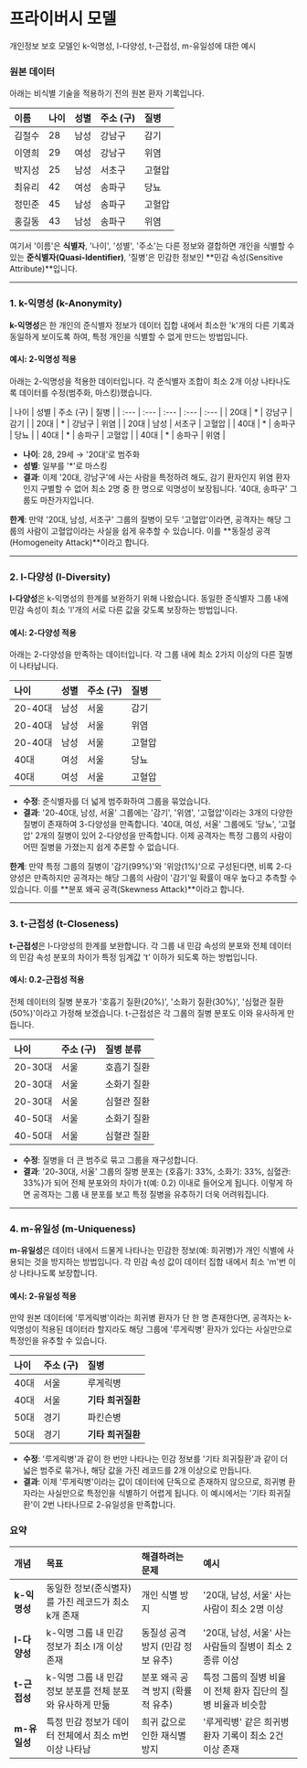 # 프라이버시 모델
 개인정보 보호 모델인 k-익명성, l-다양성, t-근접성, m-유일성에 대한 예시

### 원본 데이터

아래는 비식별 기술을 적용하기 전의 원본 환자 기록입니다.

| 이름 | 나이 | 성별 | 주소 (구) | 질병 |
| :--- | :--- | :--- | :--- | :--- |
| 김철수 | 28 | 남성 | 강남구 | 감기 |
| 이영희 | 29 | 여성 | 강남구 | 위염 |
| 박지성 | 25 | 남성 | 서초구 | 고혈압 |
| 최유리 | 42 | 여성 | 송파구 | 당뇨 |
| 정민준 | 45 | 남성 | 송파구 | 고혈압 |
| 홍길동 | 43 | 남성 | 송파구 | 위염 |

여기서 '이름'은 **식별자**, '나이', '성별', '주소'는 다른 정보와 결합하면 개인을 식별할 수 있는 **준식별자(Quasi-Identifier)**, '질병'은 민감한 정보인 **민감 속성(Sensitive Attribute)**입니다.

---

### 1. k-익명성 (k-Anonymity)

**k-익명성**은 한 개인의 준식별자 정보가 데이터 집합 내에서 최소한 'k'개의 다른 기록과 동일하게 보이도록 하여, 특정 개인을 식별할 수 없게 만드는 방법입니다.

#### 예시: 2-익명성 적용

아래는 2-익명성을 적용한 데이터입니다. 각 준식별자 조합이 최소 2개 이상 나타나도록 데이터를 수정(범주화, 마스킹)했습니다.

| 나이 | 성별 | 주소 (구) | 질병 |
| :--- | :--- | :--- | :--- | :--- |
| 20대 | \* | 강남구 | 감기 |
| 20대 | \* | 강남구 | 위염 |
| 20대 | 남성 | 서초구 | 고혈압 |
| 40대 | \* | 송파구 | 당뇨 |
| 40대 | \* | 송파구 | 고혈압 |
| 40대 | \* | 송파구 | 위염 |

* **나이**: 28, 29세 → '20대'로 범주화
* **성별**: 일부를 '\*'로 마스킹
* **결과**: 이제 '20대, 강남구'에 사는 사람을 특정하려 해도, 감기 환자인지 위염 환자인지 구별할 수 없어 최소 2명 중 한 명으로 익명성이 보장됩니다. '40대, 송파구' 그룹도 마찬가지입니다.

**한계**: 만약 '20대, 남성, 서초구' 그룹의 질병이 모두 '고혈압'이라면, 공격자는 해당 그룹의 사람이 고혈압이라는 사실을 쉽게 유추할 수 있습니다. 이를 **동질성 공격(Homogeneity Attack)**이라고 합니다.

---

### 2. l-다양성 (l-Diversity)

**l-다양성**은 k-익명성의 한계를 보완하기 위해 나왔습니다. 동일한 준식별자 그룹 내에 민감 속성이 최소 'l'개의 서로 다른 값을 갖도록 보장하는 방법입니다.

#### 예시: 2-다양성 적용

아래는 2-다양성을 만족하는 데이터입니다. 각 그룹 내에 최소 2가지 이상의 다른 질병이 나타납니다.

| 나이 | 성별 | 주소 (구) | 질병 |
| :--- | :--- | :--- | :--- |
| 20-40대 | 남성 | 서울 | 감기 |
| 20-40대 | 남성 | 서울 | 위염 |
| 20-40대 | 남성 | 서울 | 고혈압 |
| 40대 | 여성 | 서울 | 당뇨 |
| 40대 | 여성 | 서울 | 고혈압 |

* **수정**: 준식별자를 더 넓게 범주화하여 그룹을 묶었습니다.
* **결과**: '20-40대, 남성, 서울' 그룹에는 '감기', '위염', '고혈압'이라는 3개의 다양한 질병이 존재하여 3-다양성을 만족합니다. '40대, 여성, 서울' 그룹에도 '당뇨', '고혈압' 2개의 질병이 있어 2-다양성을 만족합니다. 이제 공격자는 특정 그룹의 사람이 어떤 질병을 가졌는지 쉽게 추론할 수 없습니다.

**한계**: 만약 특정 그룹의 질병이 '감기(99%)'와 '위암(1%)'으로 구성된다면, 비록 2-다양성은 만족하지만 공격자는 해당 그룹의 사람이 '감기'일 확률이 매우 높다고 추측할 수 있습니다. 이를 **분포 왜곡 공격(Skewness Attack)**이라고 합니다.

---

### 3. t-근접성 (t-Closeness)

**t-근접성**은 l-다양성의 한계를 보완합니다. 각 그룹 내 민감 속성의 분포와 전체 데이터의 민감 속성 분포의 차이가 특정 임계값 't' 이하가 되도록 하는 방법입니다.

#### 예시: 0.2-근접성 적용

전체 데이터의 질병 분포가 '호흡기 질환(20%)', '소화기 질환(30%)', '심혈관 질환(50%)'이라고 가정해 보겠습니다. t-근접성은 각 그룹의 질병 분포도 이와 유사하게 만듭니다.

| 나이 | 주소 (구) | 질병 분류 |
| :--- | :--- | :--- |
| 20-30대 | 서울 | 호흡기 질환 |
| 20-30대 | 서울 | 소화기 질환 |
| 20-30대 | 서울 | 심혈관 질환 |
| 40-50대 | 서울 | 소화기 질환 |
| 40-50대 | 서울 | 심혈관 질환 |

* **수정**: 질병을 더 큰 범주로 묶고 그룹을 재구성합니다.
* **결과**: '20-30대, 서울' 그룹의 질병 분포는 {호흡기: 33%, 소화기: 33%, 심혈관: 33%}가 되어 전체 분포와의 차이가 t(예: 0.2) 이내로 들어오게 됩니다. 이렇게 하면 공격자는 그룹 내 분포를 보고 특정 질병을 유추하기 더욱 어려워집니다.

---

### 4. m-유일성 (m-Uniqueness)

**m-유일성**은 데이터 내에서 드물게 나타나는 민감한 정보(예: 희귀병)가 개인 식별에 사용되는 것을 방지하는 방법입니다. 각 민감 속성 값이 데이터 집합 내에서 최소 'm'번 이상 나타나도록 보장합니다.

#### 예시: 2-유일성 적용

만약 원본 데이터에 '루게릭병'이라는 희귀병 환자가 단 한 명 존재한다면, 공격자는 k-익명성이 적용된 데이터라 할지라도 해당 그룹에 '루게릭병' 환자가 있다는 사실만으로 특정인을 유추할 수 있습니다.

| 나이 | 주소 (구) | 질병 |
| :--- | :--- | :--- |
| 40대 | 서울 | 루게릭병 |
| 40대 | 서울 | **기타 희귀질환** |  <-- **수정**
| 50대 | 경기 | 파킨슨병 |
| 50대 | 경기 | **기타 희귀질환** |  <-- **수정**

* **수정**: '루게릭병'과 같이 한 번만 나타나는 민감 정보를 '기타 희귀질환'과 같이 더 넓은 범주로 묶거나, 해당 값을 가진 레코드를 2개 이상으로 만듭니다.
* **결과**: 이제 '루게릭병'이라는 값이 데이터에 단독으로 존재하지 않으므로, 희귀병 환자라는 사실만으로 특정인을 식별하기 어렵게 됩니다. 이 예시에서는 '기타 희귀질환'이 2번 나타나므로 2-유일성을 만족합니다.

### 요약

| 개념 | 목표 | 해결하려는 문제 | 예시 |
| :--- | :--- | :--- | :--- |
| **k-익명성** | 동일한 정보(준식별자)를 가진 레코드가 최소 k개 존재 | 개인 식별 방지 | '20대, 남성, 서울' 사는 사람이 최소 2명 이상 |
| **l-다양성** | k-익명 그룹 내 민감 정보가 최소 l개 이상 존재 | 동질성 공격 방지 (민감 정보 유추) | '20대, 남성, 서울' 사는 사람들의 질병이 최소 2종류 이상 |
| **t-근접성** | k-익명 그룹 내 민감 정보 분포를 전체 분포와 유사하게 만듦 | 분포 왜곡 공격 방지 (확률적 유추) | 특정 그룹의 질병 비율이 전체 환자 집단의 질병 비율과 비슷함 |
| **m-유일성** | 특정 민감 정보가 데이터 전체에서 최소 m번 이상 나타남 | 희귀 값으로 인한 재식별 방지 | '루게릭병' 같은 희귀병 환자 기록이 최소 2건 이상 존재 |
